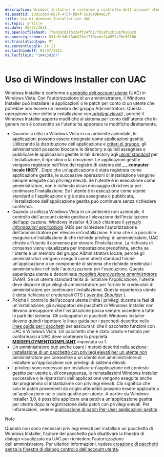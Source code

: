 ```yaml
---
description: Windows Installer è conforme a controllo dell'account utente (UAC) in Windows Vista.
ms.assetid: 13955ded-6b7f-475f-bb0f-6530a0b4963f
title: Uso di Windows Installer con UAC
ms.topic: article
ms.date: 05/31/2018
ms.openlocfilehash: 77a05dcd2fb33eff24fb17702af1cb306f81002d
ms.sourcegitcommit: 831e8f3db78ab820e1710cede244553c70e50500
ms.translationtype: MT
ms.contentlocale: it-IT
ms.lasthandoff: 01/07/2021
ms.locfileid: "104130267"
---
```

# <a name="using-windows-installer-with-uac"></a>Uso di Windows Installer con UAC

Windows Installer è conforme a [*controllo dell'account utente*](u-gly.md) (UAC) in Windows Vista. Con l'autorizzazione di un amministratore, il Windows Installer può installare le applicazioni o le patch per conto di un utente che potrebbe non essere un membro del gruppo Administrators. Questa operazione viene definita installazione con [*privilegi elevati*](e-gly.md) , perché il Windows Installer apporta modifiche al sistema per conto dell'utente che in genere non è consentito se l'utente ha apportato le modifiche direttamente.

-   Quando si utilizza Windows Vista in un ambiente aziendale, le applicazioni possono essere designate come applicazioni gestite. Utilizzando la distribuzione dell'applicazione e [criteri di gruppo](/previous-versions/windows/desktop/Policy/group-policy-start-page), gli amministratori possono bloccare le directory e quindi assegnare o pubblicare le applicazioni gestite in tali directory agli [*utenti standard*](s-gly.md) per l'installazione, il ripristino o la rimozione. Le applicazioni gestite vengono registrate nell'hive del registro di sistema del **\_ \_ computer locale HKEY** . Dopo che un'applicazione è stata registrata come applicazione gestita, le successive operazioni di installazione vengono sempre eseguite con privilegi elevati. Se l'utente è in esecuzione come amministratore, non è richiesto alcun messaggio di richiesta per continuare l'installazione. Se l'utente è in esecuzione come utente standard e l'applicazione è già stata assegnata o pubblicata, l'installazione dell'applicazione gestita può continuare senza richiedere conferma.
-   Quando si utilizza Windows Vista in un ambiente non aziendale, il controllo dell'account utente gestisce l'elevazione dell'installazione dell'applicazione. Windows Installer 4,0 può chiamare il [*servizio informazioni applicazioni*](a-gly.md) (AIS) per richiedere l'autorizzazione dell'amministratore per elevare un'installazione. Prima che sia possibile eseguire un'installazione di che richiede privilegi di amministratore, UAC chiede all'utente il consenso per elevare l'installazione. La richiesta di consenso viene visualizzata per impostazione predefinita, anche se l'utente è un membro del gruppo Administrators locale, perché gli amministratori vengono eseguiti come utenti standard finché un'applicazione o un componente di sistema che richiede credenziali amministrative richiede l'autorizzazione per l'esecuzione. Questa esperienza utente è denominata [*modalità Approvazione amministratore*](a-gly.md) (AAM). Se un utente standard tenta di installare l'applicazione, l'utente deve disporre di privilegi di amministratore per fornire le credenziali di amministratore per continuare l'installazione. Questa esperienza utente è detta richiesta di credenziali OTS ( [*over the Shoulder*](o-gly.md) ).
-   Poiché il controllo dell'account utente limita i privilegi durante le fasi di un'installazione, gli sviluppatori dei pacchetti di Windows Installer non devono presupporre che l'installazione possa sempre accedere a tutte le parti del sistema. Gli sviluppatori di pacchetti Windows Installer devono quindi rispettare le linee guida per i pacchetti descritte nelle [linee guida per i pacchetti](guidelines-for-packages.md) per assicurarsi che il pacchetto funzioni con UAC e Windows Vista. Un pacchetto che è stato creato e testato per conformarsi a UAC deve contenere la proprietà [**MSIDEPLOYMENTCOMPLIANT**](msideploymentcompliant.md) impostata su 1.
-   Un amministratore può anche usare i metodi descritti nella sezione: [installazione di un pacchetto con privilegi elevati per un utente non](installing-a-package-with-elevated-privileges-for-a-non-admin.md) amministratore per consentire a un utente non amministratore di installare un'applicazione con privilegi di sistema elevati.
-   I privilegi sono necessari per installare un'applicazione nel contesto gestito per utente e, di conseguenza, le reinstallazioni Windows Installer successive o le riparazioni dell'applicazione vengono eseguite anche dal programma di installazione con privilegi elevati. Ciò significa che solo le patch provenienti da origini attendibili possono essere applicate a un'applicazione nello stato gestito per utente. A partire da Windows Installer 3,0, è possibile applicare una patch a un'applicazione gestita per utente dopo la registrazione della patch con privilegi elevati. Per informazioni, vedere [applicazione di patch Per-User applicazioni gestite](patching-per-user-managed-applications.md).

> [!Note]  
> Quando non sono necessari privilegi elevati per installare un pacchetto di Windows Installer, l'autore del pacchetto può disattivare la finestra di dialogo visualizzata da UAC per richiedere l'autorizzazione dell'amministratore. Per ulteriori informazioni, vedere [creazione di pacchetti senza la finestra di dialogo controllo dell'account utente](authoring-packages-without-the-uac-dialog-box.md).

 

 

 
